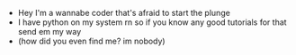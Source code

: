 - Hey I'm a wannabe coder that's afraid to start the plunge
- I have python on my system rn so if you know any good tutorials for that send em my way
- (how did you even find me? im nobody)
